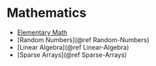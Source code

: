 # Mathematics

- [Elementary Math](#)
- [Random Numbers](@ref Random-Numbers)
- [Linear Algebra](@ref Linear-Algebra)
- [Sparse Arrays](@ref Sparse-Arrays)
